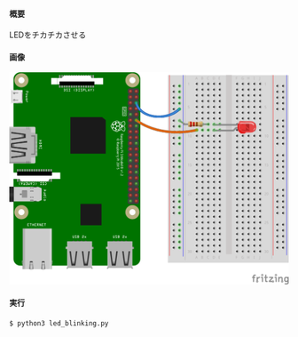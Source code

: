 #### 概要

LEDをチカチカさせる

#### 画像

![回路図](led_blinking_ブレッドボード.png)

#### 実行

```
$ python3 led_blinking.py
```
